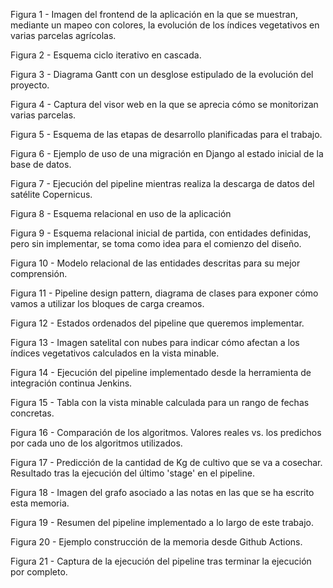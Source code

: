 Figura 1 - Imagen del frontend de la aplicación en la que se muestran, mediante un mapeo con colores, la evolución de los índices vegetativos en varias parcelas agrícolas.

Figura 2 - Esquema ciclo iterativo en cascada.

Figura 3 - Diagrama Gantt con un desglose estipulado de la evolución del proyecto.

Figura 4 - Captura del visor web en la que se aprecia cómo se monitorizan varias parcelas.

Figura 5 - Esquema de las etapas de desarrollo planificadas para el trabajo.

Figura 6 - Ejemplo de uso de una migración en Django al estado inicial de la base de datos.

Figura 7 - Ejecución del pipeline mientras realiza la descarga de datos del satélite Copernicus.

Figura 8 - Esquema relacional en uso de la aplicación

Figura 9 - Esquema relacional inicial de partida, con entidades definidas, pero sin implementar, se toma como idea para el comienzo del diseño.

Figura 10 - Modelo relacional de las entidades descritas para su mejor comprensión.

Figura 11 - Pipeline design pattern, diagrama de clases para exponer cómo vamos a utilizar los bloques de carga creamos.

Figura 12 - Estados ordenados del pipeline que queremos implementar.

Figura 13 - Imagen satelital con nubes para indicar cómo afectan a los índices vegetativos calculados en la vista minable.

Figura 14 - Ejecución del pipeline implementado desde la herramienta de integración continua Jenkins.

Figura 15 - Tabla con la vista minable calculada para un rango de fechas concretas.

Figura 16 - Comparación de los algoritmos. Valores reales vs. los predichos por cada uno de los algoritmos utilizados.

Figura 17 - Predicción de la cantidad de Kg de cultivo que se va a cosechar. Resultado tras la ejecución del último 'stage' en el pipeline.

Figura 18 - Imagen del grafo asociado a las notas en las que se ha escrito esta memoria.

Figura 19 - Resumen del pipeline implementado a lo largo de este trabajo.

Figura 20 - Ejemplo construcción de la memoria desde Github Actions.

Figura 21 - Captura de la ejecución del pipeline tras terminar la ejecución por completo.



